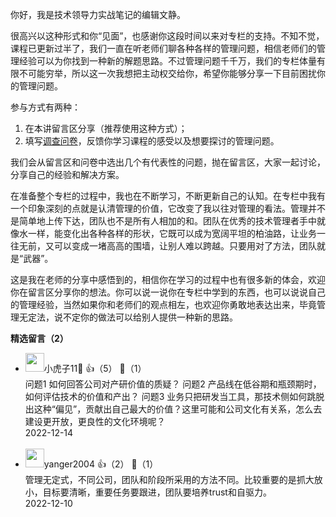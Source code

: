 你好，我是技术领导力实战笔记的编辑文静。

很高兴以这种形式和你“见面”，也感谢你这段时间以来对专栏的支持。不知不觉，课程已更新过半了，我们一直在听老师们聊各种各样的管理问题，相信老师们的管理经验可以为你找到一种新的解题思路。不过管理问题千千万，我们的专栏体量有限不可能穷举，所以这一次我想把主动权交给你，希望你能够分享一下目前困扰你的管理问题。

参与方式有两种：

1. 在本讲留言区分享（推荐使用这种方式）；
2. 填写[调查问卷](http://jinshuju.net/f/p1ocrt)，反馈你学习课程的感受以及想要探讨的管理问题。

我们会从留言区和问卷中选出几个有代表性的问题，抛在留言区，大家一起讨论，分享自己的经验和解决方案。

在准备整个专栏的过程中，我也在不断学习，不断更新自己的认知。在专栏中我有一个印象深刻的点就是认清管理的价值，它改变了我以往对管理的看法。管理并不是简单地上传下达，团队也不是所有人相加的和。团队在优秀的技术管理者手中就像水一样，能变化出各种各样的形状，它既可以成为宽阔平坦的柏油路，让业务一往无前，又可以变成一堵高高的围墙，让别人难以跨越。只要用对了方法，团队就是“武器”。

这是我在老师的分享中感悟到的，相信你在学习的过程中也有很多新的体会，欢迎你在留言区分享你的想法。你可以说一说你在专栏中学到的东西，也可以说说自己的管理经验，当然如果你和老师们的观点相左，也欢迎你勇敢地表达出来，毕竟管理无定法，说不定你的做法可以给别人提供一种新的思路。
<div><strong>精选留言（2）</strong></div><ul>
<li><img src="https://static001.geekbang.org/account/avatar/00/2b/63/57/b8eef585.jpg" width="30px"><span>小虎子11🐯</span> 👍（5） 💬（1）<div>问题1 如何回答公司对产研价值的质疑？
问题2 产品线在低谷期和瓶颈期时，如何评估技术的价值和产出？
问题3 业务只把研发当工具，那技术侧如何跳脱出这种“偏见”，贡献出自己最大的价值？这里可能和公司文化有关系，怎么去建设更开放，更良性的文化环境呢？</div>2022-12-14</li><br/><li><img src="http://thirdwx.qlogo.cn/mmopen/vi_32/DYAIOgq83erms9qcIFYZ4npgLYPu1QgxQyaXcj64ZBicNVeBRWcYUpCZ9p0BGsrEcX8heibMLCV4Gde4P9pf7PjA/132" width="30px"><span>yanger2004</span> 👍（2） 💬（1）<div>管理无定式，不同公司，团队和阶段所采用的方法不同。比较重要的是抓大放小，目标要清晰，重要任务要跟进，团队要培养trust和自驱力。</div>2022-12-10</li><br/>
</ul>